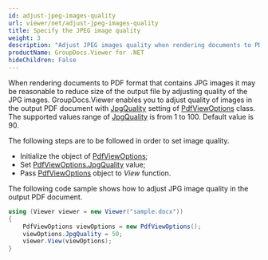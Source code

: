```yaml
---
id: adjust-jpeg-images-quality
url: viewer/net/adjust-jpeg-images-quality
title: Specify the JPEG image quality
weight: 3
description: "Adjust JPEG images quality when rendering documents to PDF with GroupDocs.Viewer for .NET"
productName: GroupDocs.Viewer for .NET
hideChildren: False
---
```

When rendering documents to PDF format that contains JPG images it may be reasonable to reduce size of the output file by adjusting quality of the JPG images. GroupDocs.Viewer enables you to adjust quality of images in the output PDF document with [JpgQuality](https://apireference.groupdocs.com/net/viewer/groupdocs.viewer.options/pdfviewoptions/properties/jpgquality) setting of [PdfViewOptions](https://apireference.groupdocs.com/net/viewer/groupdocs.viewer.options/pdfviewoptions) class. The supported values range of [JpgQuality](https://apireference.groupdocs.com/net/viewer/groupdocs.viewer.options/pdfviewoptions/properties/jpgquality) is from 1 to 100. Default value is 90.

The following steps are to be followed in order to set image quality.

* Initialize the object of [PdfViewOptions](https://apireference.groupdocs.com/net/viewer/groupdocs.viewer.options/pdfviewoptions);
* Set [PdfViewOptions.JpgQuality](https://apireference.groupdocs.com/net/viewer/groupdocs.viewer.options/pdfviewoptions/properties/jpgquality) value;
* Pass [PdfViewOptions](https://apireference.groupdocs.com/net/viewer/groupdocs.viewer.options/pdfviewoptions) object to *View* function.

The following code sample shows how to adjust JPG image quality in the output PDF document.

```csharp
using (Viewer viewer = new Viewer("sample.docx"))
{               
    PdfViewOptions viewOptions = new PdfViewOptions();
    viewOptions.JpgQuality = 50;
    viewer.View(viewOptions);
}
```

